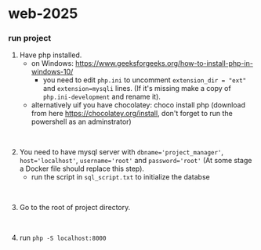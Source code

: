 # web-2025

### run project
1. Have php installed.
   - on Windows: https://www.geeksforgeeks.org/how-to-install-php-in-windows-10/
      - you need to edit `php.ini` to uncomment `extension_dir = "ext"` and `extension=mysqli` lines. (If it's missing make a copy of `php.ini-development` and rename it).
   - alternatively uif you have chocolatey: choco install php (download from here https://chocolatey.org/install, don't forget to run the powershell as an adminstrator)

<br>

2. You need to have mysql server with `dbname='project_manager'`, `host='localhost'`, `username='root'` and `password='root'` (At some stage a Docker file should replace this step).
   - run the script in `sql_script.txt` to initialize the databse

<br>

3. Go to the root of project directory.

<br>

4. run `php -S localhost:8000`

